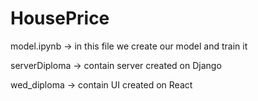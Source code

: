 # HousePrice

model.ipynb -> in this file we create our model and train it

serverDiploma -> contain server created on Django

wed_diploma -> contain UI created on React
